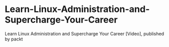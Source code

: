 


# Learn-Linux-Administration-and-Supercharge-Your-Career
Learn Linux Administration and Supercharge Your Career [Video], published by packt
